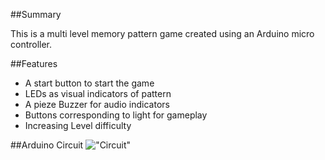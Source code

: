 ##Summary

This is a multi level memory pattern game created using an Arduino micro controller.


##Features

* A start button to start the game
* LEDs as visual indicators of pattern
* A pieze Buzzer for audio indicators
* Buttons corresponding to light for gameplay
* Increasing Level difficulty


##Arduino Circuit
!["Circuit"](https://github.com/isaacclifford/Arduino_memoryPattern/blob/master/img/memPatternCircuit.jpg "Circuit")
















































